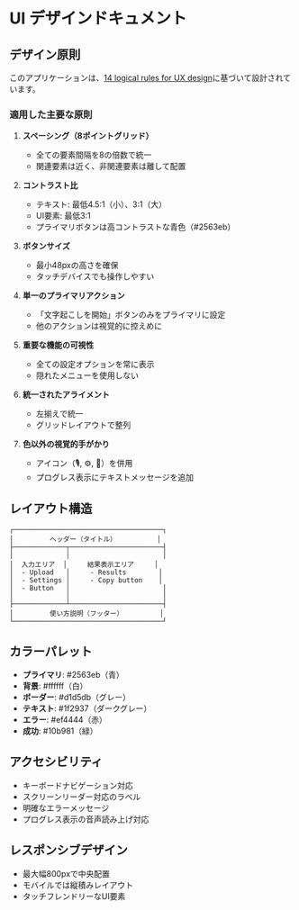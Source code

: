 # UI デザインドキュメント

## デザイン原則

このアプリケーションは、[14 logical rules for UX design](https://www.adhamdannaway.com/blog/ui-design/ui-design-tips-14)に基づいて設計されています。

### 適用した主要な原則

1. **スペーシング（8ポイントグリッド）**
   - 全ての要素間隔を8の倍数で統一
   - 関連要素は近く、非関連要素は離して配置

2. **コントラスト比**
   - テキスト: 最低4.5:1（小）、3:1（大）
   - UI要素: 最低3:1
   - プライマリボタンは高コントラストな青色（#2563eb）

3. **ボタンサイズ**
   - 最小48pxの高さを確保
   - タッチデバイスでも操作しやすい

4. **単一のプライマリアクション**
   - 「文字起こしを開始」ボタンのみをプライマリに設定
   - 他のアクションは視覚的に控えめに

5. **重要な機能の可視性**
   - 全ての設定オプションを常に表示
   - 隠れたメニューを使用しない

6. **統一されたアライメント**
   - 左揃えで統一
   - グリッドレイアウトで整列

7. **色以外の視覚的手がかり**
   - アイコン（🎙️, ⚙️, 🚀）を併用
   - プログレス表示にテキストメッセージを追加

## レイアウト構造

```
┌─────────────────────────────────────┐
│         ヘッダー（タイトル）          │
├─────────────┬───────────────────────┤
│             │                       │
│  入力エリア  │     結果表示エリア     │
│  - Upload   │     - Results        │
│  - Settings │     - Copy button    │
│  - Button   │                       │
│             │                       │
├─────────────┴───────────────────────┤
│         使い方説明（フッター）         │
└─────────────────────────────────────┘
```

## カラーパレット

- **プライマリ**: #2563eb（青）
- **背景**: #ffffff（白）
- **ボーダー**: #d1d5db（グレー）
- **テキスト**: #1f2937（ダークグレー）
- **エラー**: #ef4444（赤）
- **成功**: #10b981（緑）

## アクセシビリティ

- キーボードナビゲーション対応
- スクリーンリーダー対応のラベル
- 明確なエラーメッセージ
- プログレス表示の音声読み上げ対応

## レスポンシブデザイン

- 最大幅800pxで中央配置
- モバイルでは縦積みレイアウト
- タッチフレンドリーなUI要素
